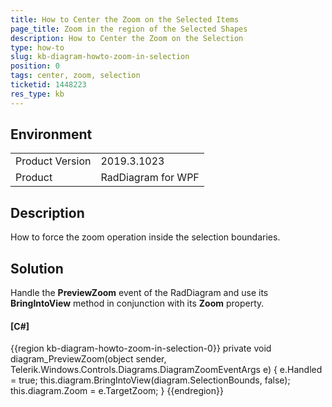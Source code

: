 ```yaml
---
title: How to Center the Zoom on the Selected Items
page_title: Zoom in the region of the Selected Shapes
description: How to Center the Zoom on the Selection
type: how-to
slug: kb-diagram-howto-zoom-in-selection
position: 0
tags: center, zoom, selection
ticketid: 1448223
res_type: kb
---
```


## Environment
<table>
	<tbody>
		<tr>
			<td>Product Version</td>
			<td>2019.3.1023</td>
		</tr>
		<tr>
			<td>Product</td>
			<td>RadDiagram for WPF</td>
		</tr>
	</tbody>
</table>

## Description

How to force the zoom operation inside the selection boundaries.

## Solution

Handle the __PreviewZoom__ event of the RadDiagram and use its __BringIntoView__ method in conjunction with its __Zoom__ property. 

#### __[C#]__
{{region kb-diagram-howto-zoom-in-selection-0}}
	private void diagram_PreviewZoom(object sender, Telerik.Windows.Controls.Diagrams.DiagramZoomEventArgs e)
    {
        e.Handled = true;
        this.diagram.BringIntoView(diagram.SelectionBounds, false);
        this.diagram.Zoom = e.TargetZoom;
    }
{{endregion}}